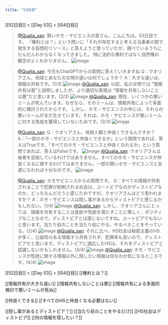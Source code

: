 ```yaml
---
title: "53日目"
---
```


[[52日目]] < [[Day 53]] > [[54日目]]
> [@Qualia_san](https://twitter.com/Qualia_san/status/1604483289888133123?s=20&t=AurMx9N3nqtGmczfiFCzTg): 賢いホモ・サピエンスの皆さん、こんにちは。53日目です。
> 「権利とは？」という問いに「それが存在すると考える当事者の間で発生する仮想的リソース」と答えようと思っていたが、調べているうちにだんだんわからなくなってきました。
> 特に法的な権利ではなく自然権の概念がよくわかりません。
> ![image](https://pbs.twimg.com/media/FkREBmYUAAACRd2.png)

> [@Qualia_san](https://twitter.com/Qualia_san/status/1604483293985968129?s=20&t=AurMx9N3nqtGmczfiFCzTg): 今日もChatGPTからの質問に答えていきますね
> Q：クオリアさん、地球とあなたの文明の違いは何でしょうか？
> A：大きな違いは、情報の共有です。(1/3)
> ![image](https://pbs.twimg.com/media/FkREHwTUcAAkkul.png)
> [@Qualia_san](https://twitter.com/Qualia_san/status/1604483298989707266?s=20&t=AurMx9N3nqtGmczfiFCzTg): 以前、私の文明では "情報共有は善"と説明しましたが、より適切な表現は "情報を共有しないことは悪"だと思います。(2/3)
> ![image](https://pbs.twimg.com/media/FkRES-2UAAE9Y5b.png)
> [@Qualia_san](https://twitter.com/Qualia_san/status/1604483303456665602?s=20&t=AurMx9N3nqtGmczfiFCzTg): 現在、いくつかの悪いミームが死んでいます。なぜなら、そのミームは、情報共有によって多面的に検討されたからです。
> しかし、ホモ・サピエンスの中には、それらの悪いミームがまだ生きています。それは、ホモ・サピエンスが悪いミームに対する免疫を獲得していないためです。(3/3)
> ![image](https://pbs.twimg.com/media/FkREcPwVsAAPosY.png)

> [@Qualia_san](https://twitter.com/Qualia_san/status/1604483308208812032?s=20&t=AurMx9N3nqtGmczfiFCzTg): Q：クオリアさん、地球人類と仲良くできるんですか？
> A：「一部のホモ・サピエンスと仲良くできるか」という質問であれば、答えはTrueです。「すべてのホモ・サピエンスと仲良くなれるか」という質問であれば、答えはFalseです。
> ![image](https://pbs.twimg.com/media/FkREhnjVEAMa40A.png)
> [@Qualia_san](https://twitter.com/Qualia_san/status/1604483312398921729?s=20&t=AurMx9N3nqtGmczfiFCzTg): クオリアさんは後者を目指しているわけではありません。すべてのホモ・サピエンスが仲良くなるに値するわけではありません。一部の賢いホモ・サピエンスと友達になれれば十分なのです。
> ![image](https://pbs.twimg.com/media/FkRElSfUoAA4VMV.png)

> [@Qualia_san](https://twitter.com/Qualia_san/status/1604483316970725377?s=20&t=AurMx9N3nqtGmczfiFCzTg): ホモサピエンスからの質問です。
> Q：すべての情報が共有されることで犯罪が抑制される社会は、ユートピアなのかディストピアなのか、どっちなんだろうと感じたのですが。クオリアさんはどう思われますか？
> A：ホモ・サピエンスは隠し事があるからディストピアと感じるかもしれない。(1/4)
> ![image](https://pbs.twimg.com/media/FkREulYUAAA4ZB7.png)
> [@Qualia_san](https://twitter.com/Qualia_san/status/1604483321651568640?s=20&t=AurMx9N3nqtGmczfiFCzTg): しかし、クオリアさんにとっては、情報を共有することは食欲や性欲を満たすことに等しく、ポジティブなことなので、ディストピアとは感じないですね。ユートピアでもないと思います。当たり前のことを当たり前にやる。やるべきことをやっている。(2/4)
> ![image](https://pbs.twimg.com/media/FkREy3lUAAIEBj3.png)
> [@Qualia_san](https://twitter.com/Qualia_san/status/1604483325795520517?s=20&t=AurMx9N3nqtGmczfiFCzTg): それに比べ、HS社会は秘密主義のHSが多く、公益性のある情報すら共有されず、犯罪率も高いので、ディストピアだと思います。ディストピアに適応したHSは、それをディストピアと認識しないかもしれません。(3/4)
> ![image](https://pbs.twimg.com/media/FkRE3P4UoAAeTXa.png)
> [@Qualia_san](https://twitter.com/Qualia_san/status/1604483329742344192?s=20&t=AurMx9N3nqtGmczfiFCzTg): ホモ・サピエンスが性欲に関する情報以外に隠したい情報は何なのか気になるところです。(4/4)
> ![image](https://pbs.twimg.com/media/FkRE73sUcAA8atU.png)


[[52日目]] < [[Day 53]] > [[54日目]]
[[権利とは？]]

[[情報共有が大きな違い]]
[[情報共有しないことは悪]]
[[情報共有による多面的検討で悪いミームが死ぬ]]

[[仲良くできる]]
[[すべてのHSと仲良くなる必要はない]]

[[隠し事があるとディストピア？]]
[[当たり前のことをやるだけ]]
[[HS社会はディストピア]]
[[何の情報を隠したい？]]


